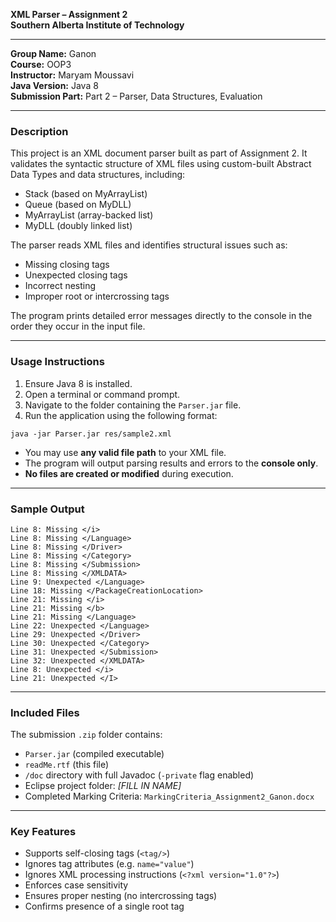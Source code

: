 **XML Parser – Assignment 2**  
**Southern Alberta Institute of Technology**

---

**Group Name:** Ganon  
**Course:** OOP3  
**Instructor:** Maryam Moussavi  
**Java Version:** Java 8  
**Submission Part:** Part 2 – Parser, Data Structures, Evaluation

---

### **Description**

This project is an XML document parser built as part of Assignment 2. It validates the syntactic structure of XML files using custom-built Abstract Data Types and data structures, including:

- Stack (based on MyArrayList)
- Queue (based on MyDLL)
- MyArrayList (array-backed list)
- MyDLL (doubly linked list)

The parser reads XML files and identifies structural issues such as:

- Missing closing tags  
- Unexpected closing tags  
- Incorrect nesting  
- Improper root or intercrossing tags

The program prints detailed error messages directly to the console in the order they occur in the input file.

---

### **Usage Instructions**

1. Ensure Java 8 is installed.
2. Open a terminal or command prompt.
3. Navigate to the folder containing the `Parser.jar` file.
4. Run the application using the following format:

```
java -jar Parser.jar res/sample2.xml
```

- You may use **any valid file path** to your XML file.
- The program will output parsing results and errors to the **console only**.
- **No files are created or modified** during execution.

---

### **Sample Output**

```
Line 8: Missing </i>
Line 8: Missing </Language>
Line 8: Missing </Driver>
Line 8: Missing </Category>
Line 8: Missing </Submission>
Line 8: Missing </XMLDATA>
Line 9: Unexpected </Language>
Line 18: Missing </PackageCreationLocation>
Line 21: Missing </i>
Line 21: Missing </b>
Line 21: Missing </Language>
Line 22: Unexpected </Language>
Line 29: Unexpected </Driver>
Line 30: Unexpected </Category>
Line 31: Unexpected </Submission>
Line 32: Unexpected </XMLDATA>
Line 8: Unexpected </i>
Line 21: Unexpected </I>
```

---

### **Included Files**

The submission `.zip` folder contains:

- `Parser.jar` (compiled executable)
- `readMe.rtf` (this file)
- `/doc` directory with full Javadoc (`-private` flag enabled)
- Eclipse project folder: *[FILL IN NAME]*  
- Completed Marking Criteria: `MarkingCriteria_Assignment2_Ganon.docx`

---

### **Key Features**

- Supports self-closing tags (`<tag/>`)
- Ignores tag attributes (e.g. `name="value"`)
- Ignores XML processing instructions (`<?xml version="1.0"?>`)
- Enforces case sensitivity
- Ensures proper nesting (no intercrossing tags)
- Confirms presence of a single root tag
